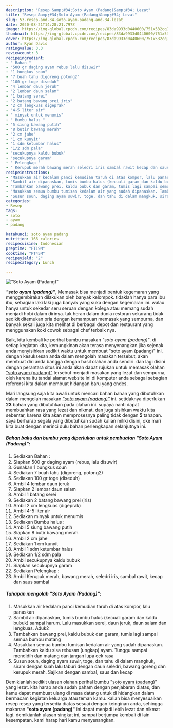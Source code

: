 ```yaml
---
description: "Resep &amp;#34;Soto Ayam (Padang)&amp;#34; Lezat"
title: "Resep &amp;#34;Soto Ayam (Padang)&amp;#34; Lezat"
slug: 53-resep-and-34-soto-ayam-padang-and-34-lezat
date: 2020-08-21T14:28:21.797Z
image: https://img-global.cpcdn.com/recipes/83da9933d0440600/751x532cq70/soto-ayam-padang-foto-resep-utama.jpg
thumbnail: https://img-global.cpcdn.com/recipes/83da9933d0440600/751x532cq70/soto-ayam-padang-foto-resep-utama.jpg
cover: https://img-global.cpcdn.com/recipes/83da9933d0440600/751x532cq70/soto-ayam-padang-foto-resep-utama.jpg
author: Ryan Davis
ratingvalue: 3.3
reviewcount: 3
recipeingredient:
- " Bahan "
- "500 gr daging ayam rebus lalu disuwir"
- "1 bungkus soun"
- "7 buah tahu digoreng potong2"
- "100 gr toge diseduh"
- "4 lembar daun jeruk"
- "2 lembar daun salam"
- "1 batang serei"
- "2 batang bawang prei iris"
- "2 cm lengkuas digeprak"
- "4-5 liter air"
- " minyak untuk menumis"
- " Bumbu halus "
- "5 siung bawang putih"
- "8 butir bawang merah"
- "2 cm jahe"
- "1 cm kunyit"
- "1 sdm ketumbar halus"
- "1/2 sdm pala"
- "secukupnya kaldu bubuk"
- "secukupnya garam"
- " Pelengkap "
- " Kerupuk merah bawang merah seledri iris sambal rawit kecap dan saus sambal"
recipeinstructions:
- "Masukkan air kedalam panci kemudian taruh di atas kompor, lalu panaskan"
- "Sambil air dipanaskan, tumis bumbu halus (kecuali garam dan kaldu bubuk) sampai harum. Lalu masukkan serei, daun jeruk, daun salam dan lengkuas. Aduk2"
- "Tambahkan bawang prei, kaldu bubuk dan garam, tumis lagi sampai semua bumbu matang"
- "Masukkan semua bumbu tumisan kedalam air yang sudah dipanaskan. Tambahkan kaldu sisa rebusan (ungkap) ayam. Tunggu sampai mendidih dan matang dan jangan lupa cek rasa"
- "Susun soun, daging ayam suwir, toge, dan tahu di dalam mangkuk, siram dengan kuah lalu taburi dengan daun seledri, bawang goreng dan kerupuk merah. Sajikan dengan sambal, saus dan kecap"
categories:
- Resep
tags:
- soto
- ayam
- padang

katakunci: soto ayam padang 
nutrition: 166 calories
recipecuisine: Indonesian
preptime: "PT19M"
cooktime: "PT45M"
recipeyield: "2"
recipecategory: Lunch

---
```



![&#34;Soto Ayam (Padang)&#34;](https://img-global.cpcdn.com/recipes/83da9933d0440600/751x532cq70/soto-ayam-padang-foto-resep-utama.jpg)

<b><i>&#34;soto ayam (padang)&#34;</i></b>, Memasak bisa menjadi bentuk kegemaran yang menggembirakan dilakukan oleh banyak kelompok. tidaklah hanya para ibu ibu, sebagian laki laki juga banyak yang suka dengan kegemaran ini. walau hanya untuk sekedar seru seruan dengan kolega atau memang sudah menjadi hobi dalam dirinya. tak heran dalam dunia restoran sekarang tidak sedikit ditemukan pria dengan kemampuan memasak yang sempurna, dan banyak sekali juga kita melihat di berbagai depot dan restaurant yang menggunakan koki cowok sebagai chef terbaik nya.



Baik, kita kembali ke perihal bumbu masakan <i>&#34;soto ayam (padang)&#34;</i>. di setiap kegiatan kita, kemungkinan akan terasa menyenangkan jika sejenak anda menyisihkan sedikit waktu untuk membuat &#34;soto ayam (padang)&#34; ini. dengan kesuksesan anda dalam mengolah masakan tersebut, akan membuat diri anda bangga dengan hasil olahan anda sendiri. dan lagi disini dengan perantara situs ini anda akan dapat rujukan untuk memasak olahan <u>&#34;soto ayam (padang)&#34;</u> tersebut menjadi masakan yang lezat dan sempurna, oleh karena itu tandai alamat website ini di komputer anda sebagai sebagian referensi kita dalam membuat hidangan baru yang endes.


Mari langsung saja kita awali untuk mencari bahan bahan yang dibutuhkan dalam mengolah masakan <u><i>&#34;soto ayam (padang)&#34;</i></u> ini. setidaknya diperlukan <b>23</b> bahan yang dibutuhkan pada olahan ini. supaya nanti dapat membuahkan rasa yang lezat dan nikmat. dan juga sisihkan waktu kita sebentar, karena kita akan memprosesnya paling tidak dengan <b>5</b> tahapan. saya berharap segala yang dibutuhkan sudah kalian miliki disini, oke mari kita buat dengan merinci dulu bahan perlengkapan selanjutnya ini.

<!--inarticleads1-->

##### Bahan baku dan bumbu yang diperlukan untuk pembuatan &#34;Soto Ayam (Padang)&#34;:

1. Sediakan  Bahan :
1. Siapkan 500 gr daging ayam (rebus, lalu disuwir)
1. Gunakan 1 bungkus soun
1. Sediakan 7 buah tahu (digoreng, potong2)
1. Sediakan 100 gr toge (diseduh)
1. Ambil 4 lembar daun jeruk
1. Siapkan 2 lembar daun salam
1. Ambil 1 batang serei
1. Sediakan 2 batang bawang prei (iris)
1. Ambil 2 cm lengkuas (digeprak)
1. Ambil 4-5 liter air
1. Sediakan  minyak untuk menumis
1. Sediakan  Bumbu halus :
1. Ambil 5 siung bawang putih
1. Siapkan 8 butir bawang merah
1. Ambil 2 cm jahe
1. Sediakan 1 cm kunyit
1. Ambil 1 sdm ketumbar halus
1. Sediakan 1/2 sdm pala
1. Ambil secukupnya kaldu bubuk
1. Siapkan secukupnya garam
1. Sediakan  Pelengkap :
1. Ambil  Kerupuk merah, bawang merah, seledri iris, sambal rawit, kecap dan saus sambal




<!--inarticleads2-->

##### Tahapan mengolah &#34;Soto Ayam (Padang)&#34;:

1. Masukkan air kedalam panci kemudian taruh di atas kompor, lalu panaskan
1. Sambil air dipanaskan, tumis bumbu halus (kecuali garam dan kaldu bubuk) sampai harum. Lalu masukkan serei, daun jeruk, daun salam dan lengkuas. Aduk2
1. Tambahkan bawang prei, kaldu bubuk dan garam, tumis lagi sampai semua bumbu matang
1. Masukkan semua bumbu tumisan kedalam air yang sudah dipanaskan. Tambahkan kaldu sisa rebusan (ungkap) ayam. Tunggu sampai mendidih dan matang dan jangan lupa cek rasa
1. Susun soun, daging ayam suwir, toge, dan tahu di dalam mangkuk, siram dengan kuah lalu taburi dengan daun seledri, bawang goreng dan kerupuk merah. Sajikan dengan sambal, saus dan kecap




Demikianlah sedikit ulasan olahan perihal bumbu <u>&#34;soto ayam (padang)&#34;</u> yang lezat. kita harap anda sudah paham dengan penjabaran diatas, dan kamu dapat membuat ulang di masa datang untuk di hidangkan dalam bermacam kegiatan keluarga atau teman kamu. kalian bisa menyesuaikan resep resep yang tersedia diatas sesuai dengan keinginan anda, sehingga makanan <b>&#34;soto ayam (padang)&#34;</b> ini dapat menjadi lebih lezat dan nikmat lagi. demikianlah ulasan singkat ini, sampai berjumpa kembali di lain kesempatan. kami harap hari kamu menyenangkan.
